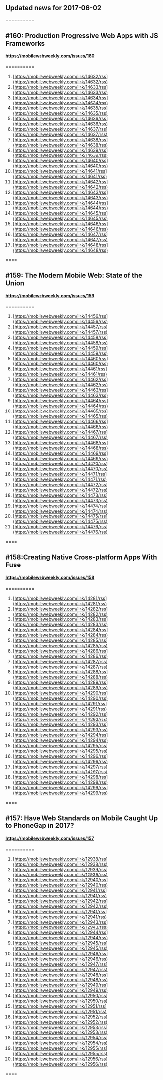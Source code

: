 ## Updated news for 2017-06-02 

==========
## #160: Production Progressive Web Apps with JS Frameworks
#### https://mobilewebweekly.com/issues/160

==========
  1. [https://mobilewebweekly.com/link/14632/rss](https://mobilewebweekly.com/link/14632/rss) 
  2. [https://mobilewebweekly.com/link/14633/rss](https://mobilewebweekly.com/link/14633/rss) 
  3. [https://mobilewebweekly.com/link/14634/rss](https://mobilewebweekly.com/link/14634/rss) 
  4. [https://mobilewebweekly.com/link/14635/rss](https://mobilewebweekly.com/link/14635/rss) 
  5. [https://mobilewebweekly.com/link/14636/rss](https://mobilewebweekly.com/link/14636/rss) 
  7. [https://mobilewebweekly.com/link/14637/rss](https://mobilewebweekly.com/link/14637/rss) 
  8. [https://mobilewebweekly.com/link/14638/rss](https://mobilewebweekly.com/link/14638/rss) 
  9. [https://mobilewebweekly.com/link/14639/rss](https://mobilewebweekly.com/link/14639/rss) 
  10. [https://mobilewebweekly.com/link/14640/rss](https://mobilewebweekly.com/link/14640/rss) 
  11. [https://mobilewebweekly.com/link/14641/rss](https://mobilewebweekly.com/link/14641/rss) 
  12. [https://mobilewebweekly.com/link/14642/rss](https://mobilewebweekly.com/link/14642/rss) 
  13. [https://mobilewebweekly.com/link/14643/rss](https://mobilewebweekly.com/link/14643/rss) 
  14. [https://mobilewebweekly.com/link/14644/rss](https://mobilewebweekly.com/link/14644/rss) 
  15. [https://mobilewebweekly.com/link/14645/rss](https://mobilewebweekly.com/link/14645/rss) 
  16. [https://mobilewebweekly.com/link/14646/rss](https://mobilewebweekly.com/link/14646/rss) 
  17. [https://mobilewebweekly.com/link/14647/rss](https://mobilewebweekly.com/link/14647/rss) 
  18. [https://mobilewebweekly.com/link/14648/rss](https://mobilewebweekly.com/link/14648/rss) 

====
## #159: The Modern Mobile Web: State of the Union
#### https://mobilewebweekly.com/issues/159

==========
  1. [https://mobilewebweekly.com/link/14456/rss](https://mobilewebweekly.com/link/14456/rss) 
  2. [https://mobilewebweekly.com/link/14457/rss](https://mobilewebweekly.com/link/14457/rss) 
  3. [https://mobilewebweekly.com/link/14458/rss](https://mobilewebweekly.com/link/14458/rss) 
  4. [https://mobilewebweekly.com/link/14459/rss](https://mobilewebweekly.com/link/14459/rss) 
  5. [https://mobilewebweekly.com/link/14460/rss](https://mobilewebweekly.com/link/14460/rss) 
  7. [https://mobilewebweekly.com/link/14461/rss](https://mobilewebweekly.com/link/14461/rss) 
  8. [https://mobilewebweekly.com/link/14462/rss](https://mobilewebweekly.com/link/14462/rss) 
  9. [https://mobilewebweekly.com/link/14463/rss](https://mobilewebweekly.com/link/14463/rss) 
  10. [https://mobilewebweekly.com/link/14464/rss](https://mobilewebweekly.com/link/14464/rss) 
  11. [https://mobilewebweekly.com/link/14465/rss](https://mobilewebweekly.com/link/14465/rss) 
  12. [https://mobilewebweekly.com/link/14466/rss](https://mobilewebweekly.com/link/14466/rss) 
  13. [https://mobilewebweekly.com/link/14467/rss](https://mobilewebweekly.com/link/14467/rss) 
  14. [https://mobilewebweekly.com/link/14468/rss](https://mobilewebweekly.com/link/14468/rss) 
  15. [https://mobilewebweekly.com/link/14469/rss](https://mobilewebweekly.com/link/14469/rss) 
  16. [https://mobilewebweekly.com/link/14470/rss](https://mobilewebweekly.com/link/14470/rss) 
  17. [https://mobilewebweekly.com/link/14471/rss](https://mobilewebweekly.com/link/14471/rss) 
  18. [https://mobilewebweekly.com/link/14472/rss](https://mobilewebweekly.com/link/14472/rss) 
  19. [https://mobilewebweekly.com/link/14473/rss](https://mobilewebweekly.com/link/14473/rss) 
  20. [https://mobilewebweekly.com/link/14474/rss](https://mobilewebweekly.com/link/14474/rss) 
  21. [https://mobilewebweekly.com/link/14475/rss](https://mobilewebweekly.com/link/14475/rss) 
  22. [https://mobilewebweekly.com/link/14476/rss](https://mobilewebweekly.com/link/14476/rss) 

====
##  #158:Creating Native Cross-platform Apps With Fuse
#### https://mobilewebweekly.com/issues/158

==========
  1. [https://mobilewebweekly.com/link/14281/rss](https://mobilewebweekly.com/link/14281/rss) 
  2. [https://mobilewebweekly.com/link/14282/rss](https://mobilewebweekly.com/link/14282/rss) 
  3. [https://mobilewebweekly.com/link/14283/rss](https://mobilewebweekly.com/link/14283/rss) 
  4. [https://mobilewebweekly.com/link/14284/rss](https://mobilewebweekly.com/link/14284/rss) 
  5. [https://mobilewebweekly.com/link/14285/rss](https://mobilewebweekly.com/link/14285/rss) 
  6. [https://mobilewebweekly.com/link/14286/rss](https://mobilewebweekly.com/link/14286/rss) 
  8. [https://mobilewebweekly.com/link/14287/rss](https://mobilewebweekly.com/link/14287/rss) 
  9. [https://mobilewebweekly.com/link/14288/rss](https://mobilewebweekly.com/link/14288/rss) 
  10. [https://mobilewebweekly.com/link/14289/rss](https://mobilewebweekly.com/link/14289/rss) 
  11. [https://mobilewebweekly.com/link/14290/rss](https://mobilewebweekly.com/link/14290/rss) 
  12. [https://mobilewebweekly.com/link/14291/rss](https://mobilewebweekly.com/link/14291/rss) 
  13. [https://mobilewebweekly.com/link/14292/rss](https://mobilewebweekly.com/link/14292/rss) 
  14. [https://mobilewebweekly.com/link/14293/rss](https://mobilewebweekly.com/link/14293/rss) 
  15. [https://mobilewebweekly.com/link/14294/rss](https://mobilewebweekly.com/link/14294/rss) 
  16. [https://mobilewebweekly.com/link/14295/rss](https://mobilewebweekly.com/link/14295/rss) 
  17. [https://mobilewebweekly.com/link/14296/rss](https://mobilewebweekly.com/link/14296/rss) 
  18. [https://mobilewebweekly.com/link/14297/rss](https://mobilewebweekly.com/link/14297/rss) 
  19. [https://mobilewebweekly.com/link/14298/rss](https://mobilewebweekly.com/link/14298/rss) 
  20. [https://mobilewebweekly.com/link/14299/rss](https://mobilewebweekly.com/link/14299/rss) 

====
## #157: Have Web Standards on Mobile Caught Up to PhoneGap in 2017?
#### https://mobilewebweekly.com/issues/157

==========
  1. [https://mobilewebweekly.com/link/12938/rss](https://mobilewebweekly.com/link/12938/rss) 
  2. [https://mobilewebweekly.com/link/12939/rss](https://mobilewebweekly.com/link/12939/rss) 
  3. [https://mobilewebweekly.com/link/12940/rss](https://mobilewebweekly.com/link/12940/rss) 
  4. [https://mobilewebweekly.com/link/12941/rss](https://mobilewebweekly.com/link/12941/rss) 
  5. [https://mobilewebweekly.com/link/12942/rss](https://mobilewebweekly.com/link/12942/rss) 
  6. [https://mobilewebweekly.com/link/12941/rss](https://mobilewebweekly.com/link/12941/rss) 
  7. [https://mobilewebweekly.com/link/12943/rss](https://mobilewebweekly.com/link/12943/rss) 
  8. [https://mobilewebweekly.com/link/12944/rss](https://mobilewebweekly.com/link/12944/rss) 
  9. [https://mobilewebweekly.com/link/12945/rss](https://mobilewebweekly.com/link/12945/rss) 
  10. [https://mobilewebweekly.com/link/12946/rss](https://mobilewebweekly.com/link/12946/rss) 
  11. [https://mobilewebweekly.com/link/12947/rss](https://mobilewebweekly.com/link/12947/rss) 
  12. [https://mobilewebweekly.com/link/12948/rss](https://mobilewebweekly.com/link/12948/rss) 
  13. [https://mobilewebweekly.com/link/12949/rss](https://mobilewebweekly.com/link/12949/rss) 
  14. [https://mobilewebweekly.com/link/12950/rss](https://mobilewebweekly.com/link/12950/rss) 
  15. [https://mobilewebweekly.com/link/12951/rss](https://mobilewebweekly.com/link/12951/rss) 
  16. [https://mobilewebweekly.com/link/12952/rss](https://mobilewebweekly.com/link/12952/rss) 
  17. [https://mobilewebweekly.com/link/12953/rss](https://mobilewebweekly.com/link/12953/rss) 
  18. [https://mobilewebweekly.com/link/12954/rss](https://mobilewebweekly.com/link/12954/rss) 
  19. [https://mobilewebweekly.com/link/12955/rss](https://mobilewebweekly.com/link/12955/rss) 
  20. [https://mobilewebweekly.com/link/12956/rss](https://mobilewebweekly.com/link/12956/rss) 

====
